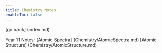 ```yaml
---
title: Chemistry Notes
enableToc: false
---
```


[go back] (index.md)

Year 11 Notes:
[Atomic Spectra] (Chemistry/AtomicSpectra.md)
[Atomic Structure] (Chemistry/AtomicStructure.md)
